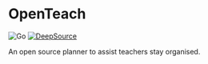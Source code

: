 # OpenTeach
![Go](https://github.com/AkaFletch/OpenTeach/workflows/Go/badge.svg?branch=master)
[![DeepSource](https://static.deepsource.io/deepsource-badge-light-mini.svg)](https://deepsource.io/gh/AkaFletch/OpenTeach/?ref=repository-badge)

An open source planner to assist teachers stay organised. 
